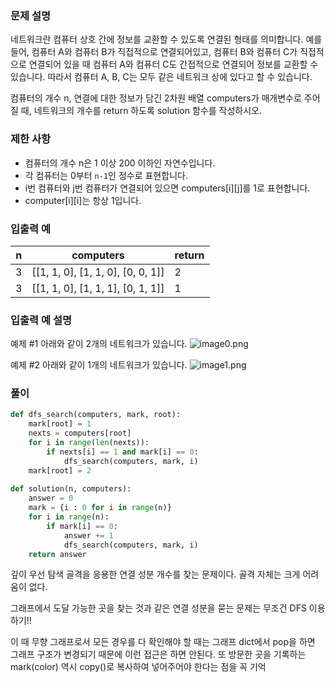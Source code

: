 ### 문제 설명

네트워크란 컴퓨터 상호 간에 정보를 교환할 수 있도록 연결된 형태를 의미합니다. 예를 들어, 컴퓨터 A와 컴퓨터 B가 직접적으로 연결되어있고, 컴퓨터 B와 컴퓨터 C가 직접적으로 연결되어 있을 때 컴퓨터 A와 컴퓨터 C도 간접적으로 연결되어 정보를 교환할 수 있습니다. 따라서 컴퓨터 A, B, C는 모두 같은 네트워크 상에 있다고 할 수 있습니다.

컴퓨터의 개수 n, 연결에 대한 정보가 담긴 2차원 배열 computers가 매개변수로 주어질 때, 네트워크의 개수를 return 하도록 solution 함수를 작성하시오.



### 제한 사항

- 컴퓨터의 개수 n은 1 이상 200 이하인 자연수입니다.
- 각 컴퓨터는 0부터 `n-1`인 정수로 표현합니다.
- i번 컴퓨터와 j번 컴퓨터가 연결되어 있으면 computers[i][j]를 1로 표현합니다.
- computer[i][i]는 항상 1입니다.



### 입출력 예

| n    | computers                         | return |
| ---- | --------------------------------- | ------ |
| 3    | [[1, 1, 0], [1, 1, 0], [0, 0, 1]] | 2      |
| 3    | [[1, 1, 0], [1, 1, 1], [0, 1, 1]] | 1      |



### 입출력 예 설명

예제 #1
아래와 같이 2개의 네트워크가 있습니다.
![image0.png](https://grepp-programmers.s3.amazonaws.com/files/ybm/5b61d6ca97/cc1e7816-b6d7-4649-98e0-e95ea2007fd7.png)

예제 #2
아래와 같이 1개의 네트워크가 있습니다.
![image1.png](https://grepp-programmers.s3.amazonaws.com/files/ybm/7554746da2/edb61632-59f4-4799-9154-de9ca98c9e55.png)



### 풀이

```python
def dfs_search(computers, mark, root):
    mark[root] = 1
    nexts = computers[root]
    for i in range(len(nexts)):
        if nexts[i] == 1 and mark[i] == 0:
            dfs_search(computers, mark, i)
    mark[root] = 2
    
def solution(n, computers):
    answer = 0
    mark = {i : 0 for i in range(n)}
    for i in range(n):
        if mark[i] == 0:
            answer += 1
            dfs_search(computers, mark, i)
    return answer
```

깊이 우선 탐색 골격을 응용한 연결 성분 개수를 찾는 문제이다. 골격 자체는 크게 어려움이 없다.

그래프에서 도달 가능한 곳을 찾는 것과 같은 연결 성분을 묻는 문제는 무조건 DFS 이용하기!!

이 때 무향 그래프로서 모든 경우를 다 확인해야 할 때는 그래프 dict에서 pop을 하면 그래프 구조가 변경되기 때문에 이런 접근은 하면 안된다. 또 방문한 곳을 기록하는 mark(color) 역시 copy()로 복사하여 넣어주어야 한다는 점을 꼭 기억
